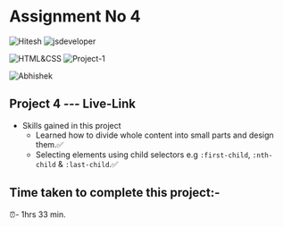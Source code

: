 # Assignment No 4

![Hitesh](https://img.shields.io/badge/Hitesh%20Choudhary-Ineuron-yellowgreen) ![jsdeveloper](https://img.shields.io/badge/JS--Fullstack-Developer-green)



![HTML&CSS](https://img.shields.io/badge/HTML-CSS-blue) ![Project-1](https://img.shields.io/badge/Live--class-Project--1-green)

![Abhishek](https://img.shields.io/badge/Abhsiehk%20Patil-BCA%202%20year-orange)

## Project 4 --- Live-Link

- Skills gained in this project
  - Learned how to divide whole content into small parts and design them.✅
  - Selecting elements using child selectors e.g `:first-child`, `:nth-child` & `:last-child`.✅
  
## Time taken to complete this project:-
⏰- 1hrs 33 min.
